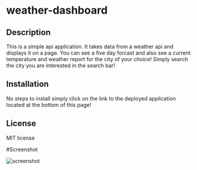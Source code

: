 # weather-dashboard

## Description

This is a simple api application. It takes data from a weather api and displays it on a page. You can see a five day forcast and also see a current temperature and weather report for the city of your choice! Simply search the city you are interested in the search bar!


## Installation

No steps to install simply click on the link to the deployed application located at the bottom of this page!


## License

MIT license 

#Screenshot

![screenshot](weathersnap.PNG)


